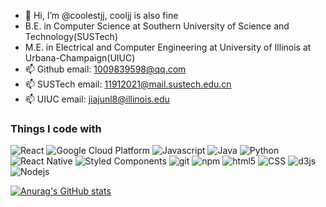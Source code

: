 - 👋 Hi, I’m @coolestjj, cooljj is also fine
- B.E. in Computer Science at Southern University of Science and Technology(SUSTech)
- M.E. in Electrical and Computer Engineering at University of Illinois at Urbana-Champaign(UIUC)
- 📫 Github email: 1009839598@qq.com
- 📫 SUSTech email: 11912021@mail.sustech.edu.cn
- 📫 UIUC email: jiajunl8@illinois.edu

<h3>Things I code with</h3>
<p>
  <img alt="React" src="https://img.shields.io/badge/-React-45b8d8?style=flat-square&logo=react&logoColor=white" />
  <img alt="Google Cloud Platform" src="https://img.shields.io/badge/-Google_Cloud_Platform-1a73e8?style=flat-square&logo=google-cloud&logoColor=white" />
  <img alt="Javascript" src="https://img.shields.io/badge/-Javascript-007ACC?style=flat-square&logo=javascript&logoColor=white" />
  <img alt="Java" src="https://img.shields.io/badge/-Java-5849BE?style=flat-square&logo=java&logoColor=white" />
  <img alt="Python" src="https://img.shields.io/badge/-Python-764ABC?style=flat-square&logo=python&logoColor=white" />
  <img alt="React Native" src="https://img.shields.io/badge/-React%20Native-B7178C?style=flat-square&logo=react%20native&logoColor=white" />
  <img alt="Styled Components" src="https://img.shields.io/badge/-Styled_Components-db7092?style=flat-square&logo=styled-components&logoColor=white" />
  <img alt="git" src="https://img.shields.io/badge/-Git-F05032?style=flat-square&logo=git&logoColor=white" />
  <img alt="npm" src="https://img.shields.io/badge/-NPM-CB3837?style=flat-square&logo=npm&logoColor=white" />
  <img alt="html5" src="https://img.shields.io/badge/-HTML5-E34F26?style=flat-square&logo=html5&logoColor=white" />
  <img alt="CSS" src="https://img.shields.io/badge/-CSS-EC4A3F?style=flat-square&logo=css&logoColor=white" />
  <img alt="d3js" src="https://img.shields.io/badge/-D3.js-F9A03C?style=flat-square&logo=d3.js&logoColor=white" />
  <img alt="Nodejs" src="https://img.shields.io/badge/-Nodejs-43853d?style=flat-square&logo=Node.js&logoColor=white" />
</p>

[![Anurag's GitHub stats](https://github-readme-stats.vercel.app/api?username=coolestjj)](https://github.com/anuraghazra/github-readme-stats)

<!---
coolestjj/coolestjj is a ✨ special ✨ repository because its `README.md` (this file) appears on your GitHub profile.
You can click the Preview link to take a look at your changes.
--->

